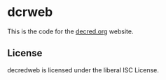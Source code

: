 dcrweb
======

This is the code for the [decred.org](https://www.decred.org) website.

## License

decredweb is licensed under the liberal ISC License.
